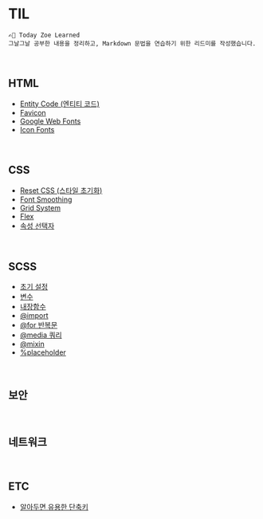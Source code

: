 # TIL
    ✍🏻 Today Zoe Learned
    그날그날 공부한 내용을 정리하고, Markdown 문법을 연습하기 위한 리드미를 작성했습니다.

<br>

## HTML
+ [Entity Code (엔티티 코드)](./HTML/Entity-Code.md)
+ [Favicon](./HTML/Favicon.md)
+ [Google Web Fonts](./HTML/Google-Web-Fonts.md)
+ [Icon Fonts](./HTML/Icon-Fonts.md)

<br>

## CSS
+ [Reset CSS (스타일 초기화)](./CSS/Reset-CSS.md)
+ [Font Smoothing](./CSS/Font-Smoothing.md)
+ [Grid System](./CSS/Grid-System.md)
+ [Flex](./CSS/Flex.md)
+ [속성 선택자](./CSS/Attribute-Selector.md)

<br>

## SCSS
+ [초기 설정](./SCSS/Settings.md)
+ [변수](./SCSS/Variable.md)
+ [내장함수](./SCSS/Built-In-Modules.md)
+ [@import](./SCSS/Import.md)
+ [@for 반복문](./SCSS/For.md)
+ [@media 쿼리](./SCSS/Media-Query.md)
+ [@mixin](./SCSS/Mixin.md)
+ [%placeholder](./SCSS/Placeholder.md)


<br>

## 보안

<br>

## 네트워크

<br>

## ETC
+ [알아두면 유용한 단축키](./ETC/Shortcut-keys.md)
